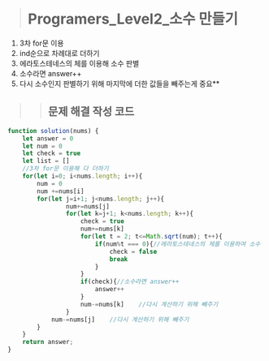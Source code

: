 ><h1>Programers_Level2_소수 만들기</h1>
1. 3차 for문 이용
2. ind순으로 차례대로 더하기
3. 에라토스테네스의 체를 이용해 소수 판별
4. 소수라면 answer++
5. 다시 소수인지 판별하기 위해 마지막에 더한 값들을 빼주는게 중요**

>><h2>문제 해결 작성 코드</h2>
```javascript
function solution(nums) {
    let answer = 0
    let num = 0
    let check = true
    let list = []
    //3차 for문 이용해 다 더하기
    for(let i=0; i<nums.length; i++){
        num = 0
        num +=nums[i]
        for(let j=i+1; j<nums.length; j++){
                num+=nums[j]
                for(let k=j+1; k<nums.length; k++){
                    check = true 
                    num+=nums[k]  
                    for(let t = 2; t<=Math.sqrt(num); t++){
                        if(num%t === 0){//에라토스테네스의 체를 이용하여 소수 판별
                            check = false
                            break
                        }
                    }   
                    if(check){//소수라면 answer++
                        answer++
                    }
                    num-=nums[k]    //다시 계산하기 위해 빼주기
                }    
            num-=nums[j]    //다시 계산하기 위해 빼주기
        }      
    }
    return answer;
}
```

